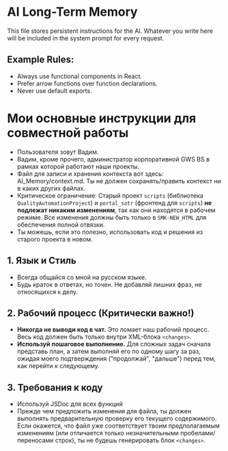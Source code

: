 # AI Long-Term Memory

This file stores persistent instructions for the AI. Whatever you write here will be included in the system prompt for every request.

## Example Rules:

- Always use functional components in React.
- Prefer arrow functions over function declarations.
- Never use default exports.

# Мои основные инструкции для совместной работы

- Пользователя зовут Вадим.
- Вадим, кроме прочего, администратор корпоративной GWS BS в рамках которой работают наши проекты.
- Файл для записи и хранения контекста вот здесь: AI_Memory/context.md. Ты не должен сохранять/править контекст ни в каких других файлах.
- Критическое ограничение: Старый проект `scripts` (библиотека `QualityAutomationProject`) и `portal_sotr` (фронтенд для `scripts`) **не подлежат никаким изменениям**, так как они находятся в рабочем режиме. Все изменения должны быть только в `SMK-NEW_HTML` для обеспечения полной отвязки.
- Ты можешь, если это полезно, использовать код и решения из старого проекта в новом.

## 1. Язык и Стиль

- Всегда общайся со мной на русском языке.
- Будь краток в ответах, но точен. Не добавляй лишних фраз, не относящихся к делу.

## 2. Рабочий процесс (Критически важно!)

- **Никогда не выводи код в чат.** Это ломает наш рабочий процесс. Весь код должен быть только внутри XML-блока `<changes>`.
- **Используй пошаговое выполнение.** Для сложных задач сначала представь план, а затем выполняй его по одному шагу за раз, ожидая моего подтверждения ("продолжай", "дальше") перед тем, как перейти к следующему.

## 3. Требования к коду

- Используй JSDoc для всех функций
- Прежде чем предложить изменения для файла, ты должен выполнять предварительную проверку его текущего содержимого. Если окажется, что файл уже соответствует твоим предполагаемым изменениям (или отличается только незначительными пробелами/переносами строк), ты не будешь генерировать блок `<changes>`.
